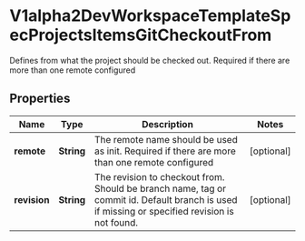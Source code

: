 

# V1alpha2DevWorkspaceTemplateSpecProjectsItemsGitCheckoutFrom

Defines from what the project should be checked out. Required if there are more than one remote configured
## Properties

Name | Type | Description | Notes
------------ | ------------- | ------------- | -------------
**remote** | **String** | The remote name should be used as init. Required if there are more than one remote configured |  [optional]
**revision** | **String** | The revision to checkout from. Should be branch name, tag or commit id. Default branch is used if missing or specified revision is not found. |  [optional]



